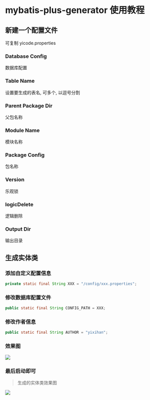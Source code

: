 # mybatis-plus-generator 使用教程

## 新建一个配置文件
可复制 yicode.properties

### Database Config
数据库配置

### Table Name
设置要生成的表名, 可多个, 以逗号分割

### Parent Package Dir
父包名称

### Module Name
模块名称

### Package Config
包名称

### Version
乐观锁

### logicDelete
逻辑删除

### Output Dir
输出目录

## 生成实体类

### 添加自定义配置信息
```java
private static final String XXX = "/config/xxx.properties";
```

### 修改数据库配置文件
```java
public static final String CONFIG_PATH = XXX;
```

### 修改作者信息
```java
public static final String AUTHOR = "yixihan";
```

### 效果图
![](https://typora-oss.yixihan.chat//img/202211100949020.png)

### 最后启动即可
> 生成的实体类效果图

![](https://typora-oss.yixihan.chat//img/202211100953211.png)
